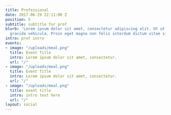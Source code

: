 ```yaml
---
title: Professional
date: 2017-06-29 22:11:00 Z
position: 5
subtitle: subtitle for prof
blurb: 'Lorem ipsum dolor sit amet, consectetur adipiscing elit. Ut ut odio nec mauris
  gravida vehicula. Proin eget magna non felis interdum dictum vitae sit amet eros. '
intro: prof intro
events:
- image: "/uploads/meal.png"
  title: Event Title
  intro: Lorem ipsum dolor sit amet, consectetur.
  url: "/"
- image: "/uploads/meal.png"
  title: Event Title
  intro: Lorem ipsum dolor sit amet, consectetur.
  url: "/"
- image: "/uploads/meal.png"
  title: event title
  intro: intro text here
  url: "/"
layout: social
---
```


